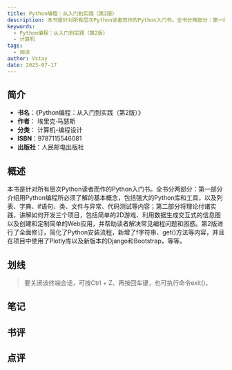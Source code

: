 ```yaml
---
title: Python编程：从入门到实践（第2版）
description: 本书是针对所有层次Python读者而作的Python入门书。全书分两部分：第一部分介绍用Python编程所必须了解的基本概念，包括强大的Python库和工具，以及列表、字典、if语句、类、文件与异常、代码测试等内容；第二部分将理论付诸实践，讲解如何开发三个
keywords:
  - Python编程：从入门到实践（第2版）
  - 计算机
tags:
  - 阅读
author: Vstay
date: 2023-07-17
---
```


## 简介

- **书名**：《Python编程：从入门到实践（第2版）》
- **作者**： 埃里克·马瑟斯
- **分类**： 计算机-编程设计
- **ISBN**：9787115546081
- **出版社**：人民邮电出版社

## 概述

本书是针对所有层次Python读者而作的Python入门书。全书分两部分：第一部分介绍用Python编程所必须了解的基本概念，包括强大的Python库和工具，以及列表、字典、if语句、类、文件与异常、代码测试等内容；第二部分将理论付诸实践，讲解如何开发三个项目，包括简单的2D游戏、利用数据生成交互式的信息图以及创建和定制简单的Web应用，并帮助读者解决常见编程问题和困惑。第2版进行了全面修订，简化了Python安装流程，新增了f字符串、get()方法等内容，并且在项目中使用了Plotly库以及新版本的Django和Bootstrap，等等。

## 划线 
 

> 要关闭该终端会话，可按Ctrl + Z、再按回车键，也可执行命令exit()。

## 笔记


## 书评


## 点评
